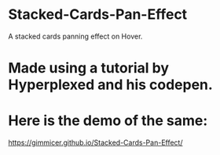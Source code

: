 # Stacked-Cards-Pan-Effect
A stacked cards panning effect on Hover.

# Made using a tutorial by Hyperplexed and his codepen.

# Here is the demo of the same:
https://gimmicer.github.io/Stacked-Cards-Pan-Effect/
